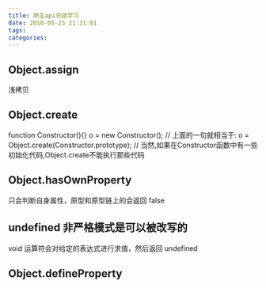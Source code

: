 ```yaml
---
title: 原生api总结学习
date: 2018-05-23 21:31:01
tags:
categories:
---
```

## Object.assign
浅拷贝

## Object.create

function Constructor(){}
o = new Constructor();
// 上面的一句就相当于:
o = Object.create(Constructor.prototype);
// 当然,如果在Constructor函数中有一些初始化代码,Object.create不能执行那些代码


## Object.hasOwnProperty

只会判断自身属性，原型和原型链上的会返回 false

## undefined 非严格模式是可以被改写的
void 运算符会对给定的表达式进行求值，然后返回 undefined 


## Object.defineProperty



